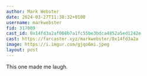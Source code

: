 ```yaml
---
author: Mark Webster
date: 2024-03-27T11:38:32+0100
username: markwebster
fid: 317009
cast_id: 0x14fd3a2af008b7a1fc55be3bdca4852a5ed1242e
cast: https://farcaster.xyz/markwebster/0x14fd3a2a
image: https://i.imgur.com/gjqo6mi.jpeg
layout: post
---
```


This one made me laugh.

<img src='https://i.imgur.com/gjqo6mi.jpeg' alt='' referrerpolicy='no-referrer'/>
